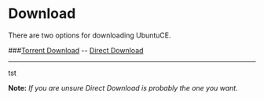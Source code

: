 # Download

There are two options for downloading UbuntuCE.

###[Torrent Download](https://sourceforge.net/projects/ubuntuce/files/ubuntu-ce-latest.torrent/download) -- [Direct Download](https://sourceforge.net/projects/ubuntuce/files/latest/download)

---
tst

**Note:** *If you are unsure Direct Download is probably the one you want.*